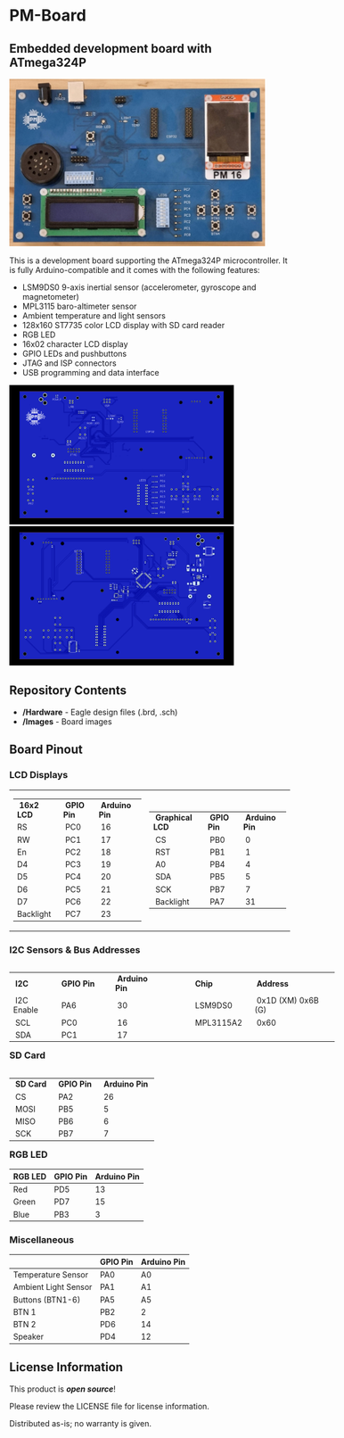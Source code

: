 # PM-Board

## Embedded development board with ATmega324P

<img src="https://github.com/dantudose/PM-Board/blob/main/Images/PM_board.png" height="300"/>

This is a development board supporting the ATmega324P microcontroller. It is fully Arduino-compatible and it comes with the following features:
* LSM9DS0 9-axis inertial sensor (accelerometer, gyroscope and magnetometer)
* MPL3115 baro-altimeter sensor
* Ambient temperature and light sensors
* 128x160 ST7735 color LCD display with SD card reader 
* RGB LED
* 16x02 character LCD display
* GPIO LEDs and pushbuttons
* JTAG and ISP connectors
* USB programming and data interface

<div id="cover">
  <img src="https://github.com/dantudose/PM-Board/blob/main/Images/PM_board_top.png" height="250"/>
  <img src="https://github.com/dantudose/PM-Board/blob/main/Images/PM_board_bottom.png" height="250"/> 
</div>



## Repository Contents

* **/Hardware** - Eagle design files (.brd, .sch)
* **/Images** - Board images

## Board Pinout

### LCD Displays

<table>
<tbody>
<tr>
<td>
  <table style="float: left;">
<tbody>
<tr>
<td style="text-align: left;">&nbsp;<b>16x2 LCD</b>&nbsp;</td>
<td style="text-align: left;">&nbsp;<b>GPIO Pin</b>&nbsp;</td>
<td style="text-align: left;">&nbsp;<b>Arduino Pin</b>&nbsp;</td>
</tr>
<tr>
<td>RS</td>
<td>&nbsp;PC0</td>
<td>&nbsp;16</td>
</tr>
<tr>
<td>RW&nbsp;</td>
<td>&nbsp;PC1&nbsp;</td>
<td>&nbsp;17</td>
</tr>
<tr>
<td>En&nbsp;</td>
<td>&nbsp;PC2&nbsp;</td>
<td>&nbsp;18&nbsp;</td>
</tr>
<tr>
<td>D4&nbsp;</td>
<td>&nbsp;PC3&nbsp;</td>
<td>&nbsp;19&nbsp;</td>
</tr>
<tr>
<td>D5&nbsp;</td>
<td>&nbsp;PC4&nbsp;</td>
<td>&nbsp;20&nbsp;</td>
</tr>
<tr>
<td>D6&nbsp;</td>
<td>&nbsp;PC5&nbsp;</td>
<td>&nbsp;21&nbsp;</td>
</tr>
<tr>
<td>D7&nbsp;</td>
<td>&nbsp;PC6&nbsp;</td>
<td>&nbsp;22&nbsp;</td>
</tr>
<tr>
<td>Backlight&nbsp;</td>
<td>&nbsp;PC7&nbsp;</td>
<td>&nbsp;23&nbsp;</td>
</tr>
</tbody>
</table>
</td>
<td>
  <table style="float: left;">
<tbody>
<tr>
<td>&nbsp;<b>Graphical LCD</b>&nbsp;</td>
<td>&nbsp;<b>GPIO Pin</b>&nbsp;</td>
<td>&nbsp;<b>Arduino Pin</b>&nbsp;</td>
</tr>
<tr>
<td>&nbsp;CS</td>
<td>&nbsp;PB0</td>
<td>&nbsp;0</td>
</tr>
<tr>
<td>&nbsp;RST&nbsp;</td>
<td>&nbsp;PB1&nbsp;</td>
<td>&nbsp;1&nbsp;</td>
</tr>
<tr>
<td>&nbsp;A0&nbsp;</td>
<td>&nbsp;PB4&nbsp;</td>
<td>&nbsp;4&nbsp;</td>
</tr>
<tr>
<td>&nbsp;SDA&nbsp;</td>
<td>&nbsp;PB5&nbsp;</td>
<td>&nbsp;5&nbsp;</td>
</tr>
<tr>
<td>&nbsp;SCK&nbsp;</td>
<td>&nbsp;PB7&nbsp;</td>
<td>&nbsp;7&nbsp;</td>
</tr>
<tr>
<td>&nbsp;Backlight&nbsp;</td>
<td>&nbsp;PA7&nbsp;</td>
<td>&nbsp;31&nbsp;</td>
</tr>
</tbody>
</table>

</td>
</tr>
</tbody>
</table>




### I2C Sensors & Bus Addresses

<table style="float: left; width: 584.312px;">
<tbody>
<tr>
<td style="width: 76px;">&nbsp;<strong>I2C</strong></td>
<td style="width: 103px;"><strong>&nbsp;GPIO Pin</strong>&nbsp;</td>
<td style="width: 94px;"><strong>&nbsp;Arduino Pin</strong>&nbsp;</td>
<td style="width: 35px;">&nbsp;</td>
<td style="width: 98px;"><strong>&nbsp;Chip</strong>&nbsp;</td>
<td style="width: 162.312px;"><strong>&nbsp;Address</strong>&nbsp;</td>
</tr>
<tr>
<td style="width: 76px;">&nbsp;I2C Enable&nbsp;</td>
<td style="width: 103px;">&nbsp;PA6</td>
<td style="width: 94px;">&nbsp;30</td>
<td style="width: 35px;">&nbsp;</td>
<td style="width: 98px;">&nbsp;LSM9DS0&nbsp;</td>
<td style="width: 162.312px;">&nbsp;0x1D (XM) 0x6B (G)</td>
</tr>
<tr>
<td style="width: 76px;">&nbsp;SCL&nbsp;</td>
<td style="width: 103px;">&nbsp;PC0&nbsp;</td>
<td style="width: 94px;">&nbsp;16</td>
<td style="width: 35px;">&nbsp;</td>
<td style="width: 98px;">&nbsp;MPL3115A2&nbsp;</td>
<td style="width: 162.312px;">&nbsp;0x60&nbsp;</td>
</tr>
<tr>
<td style="width: 76px;">&nbsp;SDA&nbsp;</td>
<td style="width: 103px;">&nbsp;PC1&nbsp;</td>
<td style="width: 94px;">&nbsp;17&nbsp;</td>
<td style="width: 35px;">&nbsp;</td>
<td style="width: 98px;">&nbsp;</td>
<td style="width: 162.312px;">&nbsp;</td>
</tr>
</tbody>
</table>
<!-- DivTable.com -->

### SD Card

<table style="float: left;">
<tbody>
<tr>
<td>&nbsp;<b>SD Card</b>&nbsp;</td>
<td>&nbsp;<b>GPIO Pin</b>&nbsp;</td>
<td>&nbsp;<b>Arduino Pin</b>&nbsp;</td>
</tr>
<tr>
<td>&nbsp;CS</td>
<td>&nbsp;PA2</td>
<td>&nbsp;26</td>
</tr>
<tr>
<td>&nbsp;MOSI&nbsp;</td>
<td>&nbsp;PB5&nbsp;</td>
<td>&nbsp;5&nbsp;</td>
</tr>
<tr>
<td>&nbsp;MISO&nbsp;</td>
<td>&nbsp;PB6&nbsp;</td>
<td>&nbsp;6&nbsp;</td>
</tr>
<tr>
<td>&nbsp;SCK&nbsp;</td>
<td>&nbsp;PB7&nbsp;</td>
<td>&nbsp;7&nbsp;</td>
</tr>
</tbody>
</table>
<!-- DivTable.com -->

### RGB LED

<table class="tg">
<thead>
  <tr>
    <th class="tg-amwm">RGB LED</th>
    <th class="tg-amwm">GPIO Pin</th>
    <th class="tg-amwm">Arduino Pin</th>
  </tr>
</thead>
<tbody>
  <tr>
    <td class="tg-hmp3">Red</td>
    <td class="tg-hmp3">PD5</td>
    <td class="tg-hmp3">13</td>
  </tr>
  <tr>
    <td class="tg-0lax">Green</td>
    <td class="tg-0lax">PD7</td>
    <td class="tg-0lax">15</td>
  </tr>
  <tr>
    <td class="tg-hmp3">Blue</td>
    <td class="tg-hmp3">PB3</td>
    <td class="tg-hmp3">3</td>
  </tr>
</tbody>
</table>

### Miscellaneous

<table class="tg">
<thead>
  <tr>
    <th class="tg-0lax"></th>
    <th class="tg-amwm">GPIO Pin</th>
    <th class="tg-amwm">Arduino Pin</th>
  </tr>
</thead>
<tbody>
  <tr>
    <td class="tg-0lax">Temperature Sensor</td>
    <td class="tg-0lax">PA0</td>
    <td class="tg-0lax">A0</td>
  </tr>
  <tr>
    <td class="tg-0lax">Ambient Light Sensor</td>
    <td class="tg-0lax">PA1</td>
    <td class="tg-0lax">A1</td>
  </tr>
  <tr>
    <td class="tg-0lax">Buttons (BTN1-6)</td>
    <td class="tg-0lax">PA5</td>
    <td class="tg-0lax">A5</td>
  </tr>
  <tr>
    <td class="tg-0lax">BTN 1</td>
    <td class="tg-0lax">PB2</td>
    <td class="tg-0lax">2</td>
  </tr>
  <tr>
    <td class="tg-0lax">BTN 2</td>
    <td class="tg-0lax">PD6</td>
    <td class="tg-0lax">14</td>
  </tr>
  <tr>
    <td class="tg-0lax">Speaker</td>
    <td class="tg-0lax">PD4</td>
    <td class="tg-0lax">12</td>
  </tr>
</tbody>
</table>

## License Information

This product is _**open source**_! 

Please review the LICENSE file for license information. 

Distributed as-is; no warranty is given.
